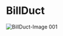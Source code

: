 # BillDuct

![BillDuct-Image 001](https://github.com/rajhraval/BillDuct/assets/35184001/5dc362e4-ffb5-4508-9a8b-c16a32e118cf)
